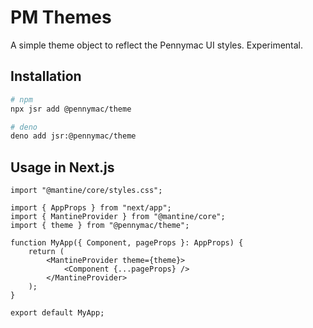 # PM Themes

A simple theme object to reflect the Pennymac UI styles. Experimental.

## Installation

```bash
# npm
npx jsr add @pennymac/theme

# deno
deno add jsr:@pennymac/theme
```

## Usage in Next.js

```tsx
import "@mantine/core/styles.css";

import { AppProps } from "next/app";
import { MantineProvider } from "@mantine/core";
import { theme } from "@pennymac/theme";

function MyApp({ Component, pageProps }: AppProps) {
    return (
        <MantineProvider theme={theme}>
            <Component {...pageProps} />
        </MantineProvider>
    );
}

export default MyApp;
```
